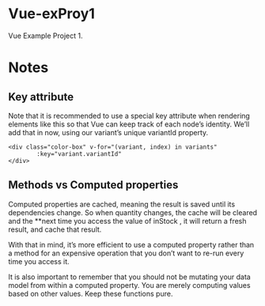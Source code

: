 # Vue-exProy1
Vue Example Project 1.

# Notes

## Key attribute

Note that it is recommended to use a special key attribute when rendering elements like this so that Vue can keep track of each node’s identity. We’ll add that in now, using our variant’s unique variantId property.

    <div class="color-box" v-for="(variant, index) in variants" 
            :key="variant.variantId"
    </div>

## Methods vs Computed properties

Computed properties are cached, meaning the result is saved until its dependencies change. So when quantity changes, the cache will be cleared and the **next time you access the value of inStock , it will return a fresh result, and cache that result.

With that in mind, it’s more efficient to use a computed property rather than a method for an expensive operation that you don’t want to re-run every time you access it.

It is also important to remember that you should not be mutating your data model from within a computed property. You are merely computing values based on other values. Keep these functions pure.